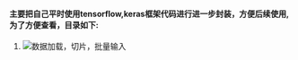 #### 主要把自己平时使用tensorflow,keras框架代码进行进一步封装，方便后续使用,为了方便查看，目录如下:
1. ![数据加载，切片，批量输入](http://www.baidu.com)
